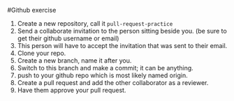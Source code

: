 #Github exercise

1. Create a new repository, call it ```pull-request-practice```
2. Send a collaborate invitation to the person sitting beside you. (be sure to get their github username or email)
3. This person will have to accept the invitation that was sent to their email.
4. Clone your repo.
5. Create a new branch, name it after you.
6. Switch to this branch and make a commit; it can be anything.
7. push to your github repo which is most likely named origin.
8. Create a pull request and add the other collaborator as a reviewer.
9. Have them approve your pull request.